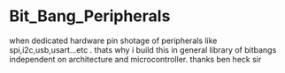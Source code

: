 # Bit_Bang_Peripherals
when dedicated hardware pin shotage of peripherals like spi,i2c,usb,usart...etc . thats why i build this in general library of bitbangs independent on architecture and microcontroller. thanks ben heck sir
